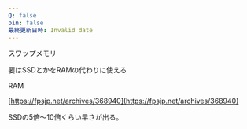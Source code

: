 ```yaml
---
Q: false
pin: false
最終更新日時: Invalid date
---
```

  

スワップメモリ

要はSSDとかをRAMの代わりに使える

  

RAM

[https://fpsjp.net/archives/368940](https://fpsjp.net/archives/368940)

SSDの5倍〜10倍くらい早さが出る。